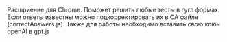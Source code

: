 Расшриение для Chrome. Поможет решить любые тесты в гугл формах. Если ответы известны можно подкорректировать их в CA файле (correctAnswers.js). Также для работы необходимо вставить свою ключ openAI в gpt.js
